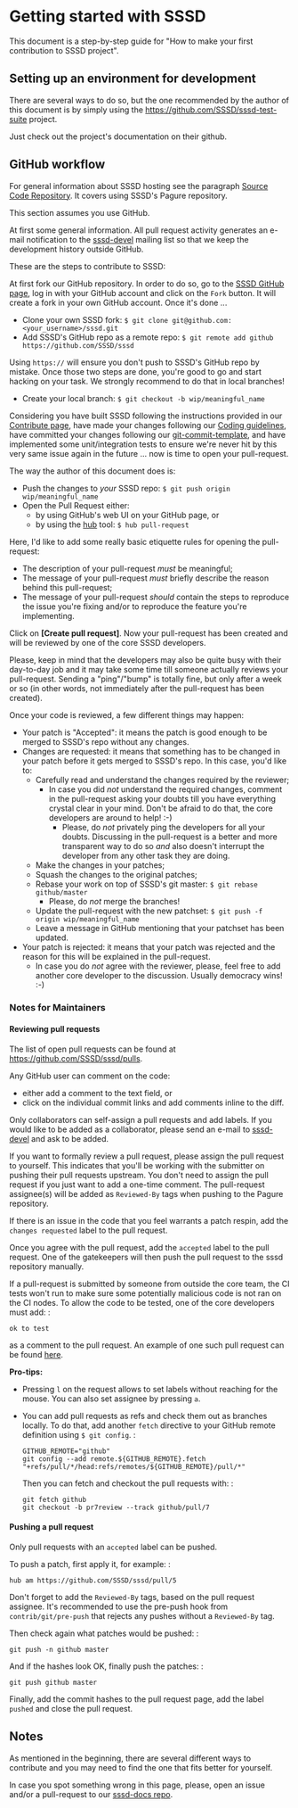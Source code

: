 # Getting started with SSSD

This document is a step-by-step guide for "How to make your first contribution to SSSD project".

## Setting up an environment for development

There are several ways to do so, but the one recommended by the author of this document is by simply using the <https://github.com/SSSD/sssd-test-suite> project.

Just check out the project's documentation on their github.

## GitHub workflow

For general information about SSSD hosting see the paragraph [Source Code Repository](https://docs.pagure.org/SSSD.sssd/developers/contribute.html#source-code-repository). It covers using SSSD's Pagure repository.

This section assumes you use GitHub.

At first some general information. All pull request activity generates an e-mail notification to the [sssd-devel](https://docs.pagure.org/SSSD.sssd/developers/contribute.html#contribute) mailing list so that we keep the development history outside GitHub.

These are the steps to contribute to SSSD:

At first fork our GitHub repository. In order to do so, go to the [SSSD GitHub page](https://github.com/SSSD/sssd), log in with your GitHub account and click on the `Fork` button. It will create a fork in your own GitHub account. Once it's done ...

  - Clone your own SSSD fork: `$ git clone git@github.com:<your_username>/sssd.git`
  - Add SSSD's GitHub repo as a remote repo: `$ git remote add github https://github.com/SSSD/sssd`

Using `https://` will ensure you don't push to SSSD's GitHub repo by mistake. Once those two steps are done, you're good to go and start hacking on your task. We strongly recommend to do that in local branches\!

  - Create your local branch: `$ git checkout -b wip/meaningful_name`

Considering you have built SSSD following the instructions provided in our [Contribute page](https://docs.pagure.org/SSSD.sssd/developers/contribute.html), have made your changes following our [Coding guidelines](https://docs.pagure.org/SSSD.sssd/developers/coding_style.html), have committed your changes following our [git-commit-template](https://github.com/SSSD/sssd/blob/master/.git-commit-template), and have implemented some unit/integration tests to ensure we're never hit by this very same issue again in the future ... now is time to open your pull-request.

The way the author of this document does is:

  - Push the changes to *your* SSSD repo: `$ git push origin wip/meaningful_name`
  - Open the Pull Request either:
    - by using GitHub's web UI on your GitHub page, or
    - by using the [hub](https://github.com/github/hub) tool: `$ hub pull-request`

Here, I'd like to add some really basic etiquette rules for opening the pull-request:

  - The description of your pull-request *must* be meaningful;
  - The message of your pull-request *must* briefly describe the reason behind this pull-request;
  - The message of your pull-request *should* contain the steps to reproduce the issue you're fixing and/or to reproduce the feature you're implementing.

Click on **[Create pull request]**. Now your pull-request has been created and will be reviewed by one of the core SSSD developers.

Please, keep in mind that the developers may also be quite busy with their day-to-day job and it may take some time till someone actually reviews your pull-request. Sending a "ping"/"bump" is totally fine, but only after a week or so (in other words, not immediately after the pull-request has been created).

Once your code is reviewed, a few different things may happen:

  - Your patch is "Accepted": it means the patch is good enough to be merged to SSSD's repo without any changes.
  - Changes are requested: it means that something has to be changed in your patch before it gets merged to SSSD's repo. In this case, you'd like to:
    - Carefully read and understand the changes required by the reviewer;
        - In case you did *not* understand the required changes, comment in the pull-request asking your doubts till you have everything crystal clear in your mind. Don't be afraid to do that, the core developers are around to help\! :-)
            - Please, do *not* privately ping the developers for all your doubts. Discussing in the pull-request is a better and more transparent way to do so *and* also doesn't interrupt the developer from any other task they are doing.
    - Make the changes in your patches;
    - Squash the changes to the original patches;
    - Rebase your work on top of SSSD's git master: `$ git rebase github/master`
        - Please, do *not* merge the branches\!
    - Update the pull-request with the new patchset: `$ git push -f origin wip/meaningful_name`
    - Leave a message in GitHub mentioning that your patchset has been updated.
  - Your patch is rejected: it means that your patch was rejected and the reason for this will be explained in the pull-request.
    - In case you do *not* agree with the reviewer, please, feel free to add another core developer to the discussion. Usually democracy wins\! :-)

### Notes for Maintainers

#### Reviewing pull requests

The list of open pull requests can be found at <https://github.com/SSSD/sssd/pulls>.

Any GitHub user can comment on the code:

  - either add a comment to the text field, or
  - click on the individual commit links and add comments inline to the diff.

Only collaborators can self-assign a pull requests and add labels. If you would like to be added as a collaborator, please send an e-mail to [sssd-devel](https://docs.pagure.org/SSSD.sssd/developers/contribute.html#contribute) and ask to be added.

If you want to formally review a pull request, please assign the pull request to yourself. This indicates that you'll be working with the submitter on pushing their pull requests upstream. You don't need to assign the pull request if you just want to add a one-time comment. The pull-request assignee(s) will be added as `Reviewed-By` tags when pushing to the Pagure repository.

If there is an issue in the code that you feel warrants a patch respin, add the `changes requested` label to the pull request.

Once you agree with the pull request, add the `accepted` label to the pull request. One of the gatekeepers will then push the pull request to the sssd repository manually.

If a pull-request is submitted by someone from outside the core team, the CI tests won't run to make sure some potentially malicious code is not ran on the CI nodes. To allow the code to be tested, one of the core developers must add: :

    ok to test

as a comment to the pull request. An example of one such pull request can be found [here](https://github.com/SSSD/sssd/pull/35).

**Pro-tips:**

  - Pressing `l` on the request allows to set labels without reaching for the mouse. You can also set assignee by pressing `a`.

  - You can add pull requests as refs and check them out as branches locally. To do that, add another `fetch` directive to your GitHub remote definition using `$ git config`. :
    
        GITHUB_REMOTE="github"
        git config --add remote.${GITHUB_REMOTE}.fetch "+refs/pull/*/head:refs/remotes/${GITHUB_REMOTE}/pull/*"
    
    Then you can fetch and checkout the pull requests with: :
    
        git fetch github
        git checkout -b pr7review --track github/pull/7

#### Pushing a pull request

Only pull requests with an `accepted` label can be pushed.

To push a patch, first apply it, for example: :

    hub am https://github.com/SSSD/sssd/pull/5

Don't forget to add the `Reviewed-By` tags, based on the pull request assignee. It's recommended to use the pre-push hook from `contrib/git/pre-push` that rejects any pushes without a `Reviewed-By` tag.

Then check again what patches would be pushed: :

    git push -n github master

And if the hashes look OK, finally push the patches: :

    git push github master

Finally, add the commit hashes to the pull request page, add the label `pushed` and close the pull request.

## Notes

As mentioned in the beginning, there are several different ways to contribute and you may need to find the one that fits better for yourself.

In case you spot something wrong in this page, please, open an issue and/or a pull-request to our [sssd-docs repo](https://pagure.io/SSSD/docs).

